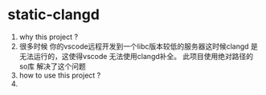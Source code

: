 # static-clangd
1. why this project ? 
  1. 很多时候 你的vscode远程开发到一个libc版本较低的服务器这时候clangd 是无法运行的，这使得vscode 无法使用clangd补全。 此项目使用绝对路径的so库 解决了这个问题
2. how to use this project ? 
  1. 
